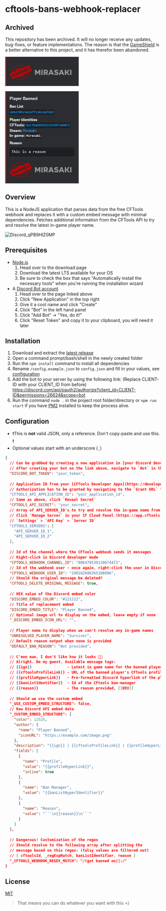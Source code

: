 # cftools-bans-webhook-replacer

## Archived

This repository has been archived. It will no longer receive any updates, bug-fixes, or feature implementations. The reason is that the [GameShield](https://mirasaki.dev/gameshield) is a better alternative to this project, and it has therefor been abandoned.

![GameShield Compact Ban Feed](./assets/gameshield_banfeed_compact.png)

![GameShield Detailed Ban Feed](./assets/gameshield_banfeed_detailed.png)

## Overview

This is a NodeJS application that parses data from the free CFTools webhook and replaces it with a custom embed message with minimal dependencies. Fetches additional information from the CFTools API to try and resolve the latest in-game player name.

![Discord_qPB9HlZ0MP](https://user-images.githubusercontent.com/57721238/216817102-bf49c64f-242a-4830-b076-1b38a4a1f234.png)

## Prerequisites

- [Node.js](https://nodejs.org/en/download/)
    1) Head over to the download page
    2) Download the latest LTS available for your OS
    3) Be sure to check the box that says "Automatically install the necessary tools" when you're running the installation wizard
- A [Discord Bot account](https://discord.com/developers/applications)
    1) Head over to the page linked above
    2) Click "New Application" in the top right
    3) Give it a cool name and click "Create"
    4) Click "Bot" in the left hand panel
    5) Click "Add Bot" -> "Yes, do it!"
    6) Click "Reset Token" and copy it to your clipboard, you will need it later

## Installation

1. Download and extract the [latest release](https://github.com/Mirasaki/cftools-bans-webhook-replacer/releases)
2. Open a command prompt/bash/shell in the newly created folder
3. Run the `npm install` command to install all dependencies
4. Rename `/config.example.json` to `config.json` and fill in your values, see [configuration](#configuration)
5. Add the bot to your server by using the following link: (Replace CLIENT-ID with your CLIENT_ID from before) <https://discord.com/api/oauth2/authorize?client_id=CLIENT-ID&permissions=26624&scope=bot>
6. Run the command `node .` in the project root folder/directory or `npm run start` if you have [PM2](https://pm2.keymetrics.io/) installed to keep the process alive.

## Configuration

- ❗This is **not** valid JSON, only a reference. Don't copy-paste and use this. ❗
- Optional values start with an underscore (`_`)

```json
{
  // Can be grabbed by creating a new application in [your Discord Developer Portal](https://discord.com/developers/applications)
  // After creating your bot on the link above, navigate to `Bot` in the left-side menu to reveal your bot-token
  "DISCORD_BOT_TOKEN": "your_token",

  // Application ID from your [CFTools Developer Apps](https://developer.cftools.cloud/applications)
  // Authorization has to be granted by navigating to the `Grant URL` that's displayed in your app overview
  "CFTOOLS_API_APPLICATION_ID": "your_application_id",
  // Same as above, click `Reveal Secret`
  "CFTOOLS_API_SECRET": "your_secret",
  // Array of API_SERVER_ID's to try and resolve the in-game name from
  // Click `Manage Server` in your CF Cloud Panel (https://app.cftools.cloud/dashboard)
  // `Settings` > `API Key` > `Server ID`
  "CFTOOLS_SERVERS": [
    "API_SERVER_ID_1",
    "API_SERVER_ID_2"
  ],

  // Id of the channel where the CFTools webhook sends it messages
  // Right-click in Discord developer mode
  "CFTOOLS_WEBHOOK_CHANNEL_ID": "806479539110674472",
  // Id of the webhook user - once again, right-click the user in Discord developer mode
  "CFTOOLS_WEBHOOK_USER_ID": "290182686365188096",
  // Should the original message be deleted?
  "CFTOOLS_DELETE_ORIGINAL_MESSAGE": true,

  // HEX value of the Discord embed color
  "DISCORD_EMBED_COLOR": "#121212",
  // Title of replacement embed
  "DISCORD_EMBED_TITLE": "Player Banned",
  // Optional image url to display on the embed, leave empty if none
  "_DISCORD_EMBED_ICON_URL": "",

  // Player name to display when we can't resolve any in-game names
  "UNRESOLVED_PLAYER_NAME": "Survivor",
  // Default reason output when none is provided
  "DEFAULT_BAN_REASON": "Not provided",

  // C'mon man. I don't like how it looks 😮‍💨
  // Alright. Be my guest. Available message tags:
  // {{ign}}                - Latest in game name for the banned player
  // {{cftoolsProfileLink}} - URL of the banned player's CFTools profile
  // {{profileHyperLink}}   - Pre-formatted Discord hyperlink of the player's CFTools profile
  // {{banListIdentifier}}  - Id of the CFtools ban-manager
  // {{reason}}             - The reason provided, [[DEV]]

  // Should we use the custom embed
  "_USE_CUSTOM_EMBED_STRUCTURE": false,
  // Raw Discord API embed data
  "_CUSTOM_EMBED_STRUCTURE": {
    "color": 12526,
    "author": {
      "name": "Player Banned",
      "iconURL": "https://example.com/image.png"
    },
    "description": "{{ign}} | {{cftoolsProfileLink}} | {{profileHyperLink}} | {{banListIdentifier}} | {{reason}}",
    "fields": [
      {
        "name": "Profile",
        "value": "{{profileHyperLink}}",
        "inline": true
      },
      {
        "name": "Ban Manager",
        "value": "{{banListHyperIdentifier}}"
      },
      {
        "name": "Reason",
        "value": "```\n{{reason}}\n```"
      }
    ]
  },

  // Dangerous! Customization of the regex
  // Should resolve to the following array after splitting the
  // message based on this regex: (falsy values are filtered out)
  // [ cftoolsId, _regExpMatch, banListIdentifier, reason ]
  "_CFTOOLS_WEBHOOK_REGEX_MATCH": "/(got banned on)|:/"
}
```

## License

[MIT](https://choosealicense.com/licenses/mit/)

> That means you can do whatever you want with this =)
